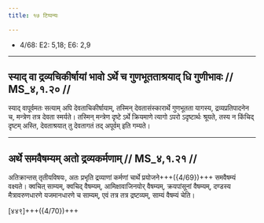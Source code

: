 ```yaml
---
title: १७ टिप्पन्यः

---
```

- 4/68: E2: 5,18; E6: 2,9

____________________________________________


## स्याद् वा द्रव्यचिकीर्षायां भावो ऽर्थे च गुणभूतताश्रयाद् धि गुणीभावः // MS_४,१.२० //

स्याद् वापूर्वमतः सत्याम् अपि देवताचिकीर्षायाम्, तस्मिन् देवतासंस्कारार्थे गुणभूतता यागस्य, द्रव्यप्रतिपादनेन च, मन्त्रेण तत्र देवता स्मर्यते। तस्मिन् मन्त्रेण दृष्टे ऽर्थे क्रियमाणे त्यागो ऽपरो ऽदृष्टार्थः श्रूयते, तस्य न किंचिद् दृष्टम् अस्ति, देवताश्रयात् तु देवतागतं तद् अपूर्वम् इति गम्यते।


____________________________________________


## अर्थे समवैषम्यम् अतो द्रव्यकर्मणाम् // MS_४,१.२१ //

अतिक्रान्तस् तृतीयविषयः, अतः प्रभृति द्रव्याणां कर्मणां चार्थे प्रयोजने+++({4/69})+++ समवैषम्यं वक्ष्यते। क्वचित् साम्यम्, क्वचिद् वैषम्यम्, आमिक्षावाजिनयोर् वैषम्यम्, क्रयपांसूनां वैषम्यम्, दण्डस्य मैत्रावरुणधारणे यजमानधारणे च साम्यम्, एवं तत्र तत्र द्रष्टव्यम्, साम्यं वैषम्यं चेति।

[४४९]+++({4/70})+++

